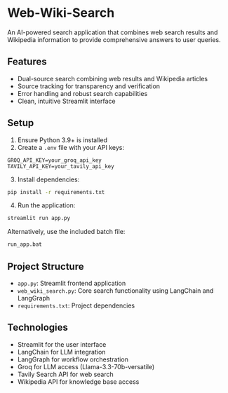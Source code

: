 # Web-Wiki-Search

An AI-powered search application that combines web search results and Wikipedia information to provide comprehensive answers to user queries.

## Features

- Dual-source search combining web results and Wikipedia articles
- Source tracking for transparency and verification
- Error handling and robust search capabilities
- Clean, intuitive Streamlit interface

## Setup

1. Ensure Python 3.9+ is installed
2. Create a `.env` file with your API keys:
```
GROQ_API_KEY=your_groq_api_key
TAVILY_API_KEY=your_tavily_api_key
```
3. Install dependencies:
```bash
pip install -r requirements.txt
```
4. Run the application:
```bash
streamlit run app.py
```
Alternatively, use the included batch file:
```bash
run_app.bat
```

## Project Structure

- `app.py`: Streamlit frontend application
- `web_wiki_search.py`: Core search functionality using LangChain and LangGraph
- `requirements.txt`: Project dependencies

## Technologies

- Streamlit for the user interface
- LangChain for LLM integration
- LangGraph for workflow orchestration
- Groq for LLM access (Llama-3.3-70b-versatile)
- Tavily Search API for web search
- Wikipedia API for knowledge base access 